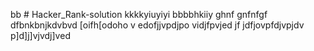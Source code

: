 bb # Hacker_Rank-solution
kkkkyiuyiyi
bbbbhkiiy
ghnf
gnfnfgf
dfbnkbnjkdvbvd
[oifh[odoho
v
edofjjvpdjpo
vidjfpvjed
jf
jdfjovpfdjvpjdv
p]d]j]vjvdj]ved
